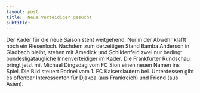 ```yaml
---
layout: post
title:  Neue Verteidiger gesucht
subtitle:  
---
```


Der Kader für die neue Saison steht weitgehend. Nur in der Abwehr klafft noch ein Riesenloch. Nachdem zum derzeitigen Stand Bamba Anderson in Gladbach bleibt, stehen mit Amedick und Schildenfeld zwei nur bedingt bundesligataugliche Innenverteidiger im Kader. Die Frankfurter Rundschau bringt jetzt mit Michael Dingsdag vom FC Sion einen neuen Namen ins Spiel. Die Bild steuert Rodnei vom 1. FC Kaiserslautern bei. Unterdessen gibt es offenbar Interessenten für Djakpa (aus Frankreich) und Friend (aus Asien).


